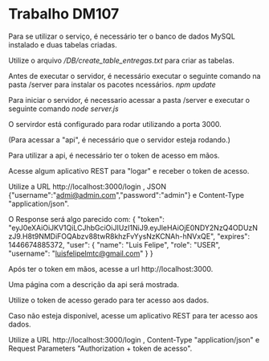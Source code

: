 # Trabalho DM107 

Para se utilizar o serviço, é necessário ter o banco de dados MySQL instalado e duas tabelas criadas.

Utilize o arquivo */DB/create_table_entregas.txt* para criar as tabelas.

Antes de executar o servidor, é necessário executar o seguinte comando na pasta /server para instalar os pacotes ncessários.
*npm update*

Para iniciar o servidor, é necessario acessar a pasta /server e executar o seguinte comando
*node server.js* 

O servirdor está configurado para rodar utilizando a porta 3000.

(Para acessar a "api", é necessário que o servidor esteja rodando.)

Para utilizar a api, é necessário ter o token de acesso em mãos.

Acesse algum aplicativo REST para "logar" e receber o token de acesso.

Utilize a URL http://localhost:3000/login , JSON {"username":"admi@admin.com","password":"admin"} e Content-Type "application/json".

O Response será algo parecido com:
{
    "token": "eyJ0eXAiOiJKV1QiLCJhbGciOiJIUzI1NiJ9.eyJleHAiOjE0NDY2NzQ4ODUzNzJ9.H8t9NMDiFOQAbzv88twR8khzFvYysNzKCNAh-hNVxQE",
    "expires": 1446674885372,
    "user": {
        "name": "Luis Felipe",
        "role": "USER",
        "username": "luisfelipelmtc@gmail.com"
    }
}

Após ter o token em mãos, acesse a url http://localhost:3000.

Uma página com a descrição da api será mostrada.

Utilize o token de acesso gerado para ter acesso aos dados.

Caso não esteja disponivel, acesse um aplicativo REST para ter acesso aos dados.

Utilize a URL http://localhost:3000/login , Content-Type "application/json" e Request Parameters "Authorization + token de acesso".